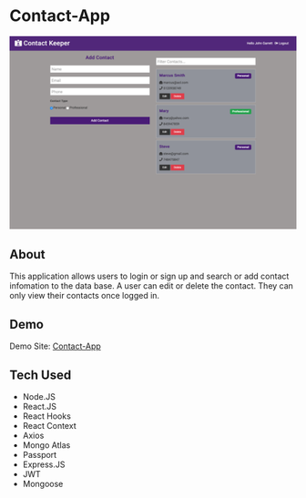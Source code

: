 # Contact-App
<img src="contactapp.png">


## About
This application allows users to login or sign up and search or add contact infomation to the data base. A user can edit or delete the contact. They can only view their contacts once logged in. 

## Demo
Demo Site: [Contact-App](https://jhgarrettcontacts.herokuapp.com/login)

## Tech Used
* Node.JS
* React.JS
* React Hooks
* React Context
* Axios
* Mongo Atlas
* Passport
* Express.JS
* JWT
* Mongoose
